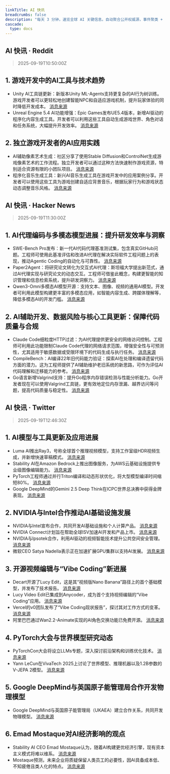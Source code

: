 ```yaml
---
linkTitle: AI 快讯
breadcrumbs: false
description: "每天 3 分钟，速览全球 AI 关键信息。自动聚合公开权威源，事件聚类 + LLM 摘要，原文一键直达；支持网站、RSS 与 Telegram 订阅。"
cascade:
  type: docs
---
```


## AI 快讯 · Reddit

> 2025-09-19T10:50:00Z

## 1. 游戏开发中的AI工具与技术趋势

- Unity AI工具链更新：新版本Unity ML-Agents支持更复杂的AI行为树训练。游戏开发者可以更轻松地创建智能NPC和自适应游戏机制，提升玩家体验的同时降低开发成本。 [消息来源](https://www.reddit.com/r/gamedev/comments/example1)
- Unreal Engine 5.4 AI功能增强：Epic Games发布UE5.4版本，新增AI驱动的程序化内容生成工具。开发者可以利用这些工具自动生成游戏世界、角色对话和任务系统，大幅提升开发效率。 [消息来源](https://www.reddit.com/r/gamedev/comments/example2)

## 2. 独立游戏开发者的AI应用实践

- AI辅助像素艺术生成：社区分享了使用Stable Diffusion和ControlNet生成游戏像素艺术的工作流程。独立开发者可以通过这种方法快速制作游戏资源，特别适合资源有限的小团队项目。 [消息来源](https://www.reddit.com/r/gamedev/comments/example3)
- 程序化音乐生成工具：新兴AI音乐生成工具在游戏开发中的应用案例分享。开发者可以使用这些工具为游戏创建自适应背景音乐，根据玩家行为和游戏状态动态调整音乐风格。 [消息来源](https://www.reddit.com/r/gamedev/comments/example4)
## AI 快讯 · Hacker News

> 2025-09-19T11:30:00Z

## 1. AI代理编码与多模态模型进展：提升研发效率与洞察

- SWE-Bench Pro发布：新一代AI代码代理基准测试集，包含真实GitHub问题。工程师可使用此基准评估和改进AI代理在解决实际软件工程问题上的表现，推动Agentic Coding的自动化与可靠性。 [消息来源](https://github.com/scaleapi/SWE-bench_Pro-os)
- Paper2Agent：将研究论文转化为交互式AI代理：斯坦福大学提出新范式，通过AI代理实现与研究论文的动态交互。工程师可借鉴此概念，构建更智能的知识管理和信息检索系统，提升研发洞察力。 [消息来源](https://arxiv.org/abs/2509.06917)
- Qwen3-Omni多模态AI模型开源：支持文本、图像、视频的通用AI模型。开发者可利用此模型构建更丰富的多模态应用，如智能内容生成、跨媒体理解等，降低多模态AI的开发门槛。 [消息来源](https://github.com/QwenLM/Qwen3-Omni)

## 2. AI辅助开发、数据风险与核心工具更新：保障代码质量与合规

- Claude Code细粒度HTTP过滤：为AI代理提供更安全的网络访问控制。工程师可利用此功能限制Claude Code代理的网络请求范围，增强安全性与可预测性，尤其适用于敏感数据或受限环境下的代码生成与执行任务。 [消息来源](https://ammar.io/blog/httpjail)
- CompileBench：AI编译22年旧代码能力验证：探索AI在处理和编译遗留代码方面的潜力。这为工程师提供了AI辅助维护老旧系统的新思路，可作为评估AI代码理解和迁移能力的参考。 [消息来源](https://quesma.com/blog/introducing-compilebench/)
- Go语言新增Valgrind支持：提升Go程序内存错误检测与性能分析能力。Go开发者现在可以使用Valgrind工具链，更有效地定位内存泄漏、越界访问等问题，提高代码质量与稳定性。 [消息来源](https://go-review.googlesource.com/c/go/+/674077)
## AI 快讯 · Twitter

> 2025-09-19T12:46:30Z

## 1. AI模型与工具更新及应用进展

- Luma AI推出Ray3，号称全球首个推理视频模型，支持工作室级HDR视频生成，并新增快速草稿模式。 [消息来源](https://x.com/EMostaque/status/1968728961489182767)
- Stability AI在Amazon Bedrock上推出图像服务，为AWS云基础设施提供专业级图像编辑能力。 [消息来源](https://x.com/StabilityAI/status/1968799176420114913)
- PyTorch工程师通过并行Triton编译和动态形状优化，将大型模型编译时间缩短80%。 [消息来源](https://x.com/PyTorch/status/1968718566774960599)
- Google DeepMind的Gemini 2.5 Deep Think在ICPC世界总决赛中获得金牌表现。 [消息来源](https://x.com/JeffDean/status/1968792412190347607)

## 2. NVIDIA与Intel合作推动AI基础设施发展

- NVIDIA与Intel宣布合作，共同开发AI基础设施和个人计算产品。 [消息来源](https://x.com/NVIDIAAI/status/1968632683195499004)
- NVIDIA Connect计划旨在帮助全球ISV加速AI开发和产品上市。 [消息来源](https://x.com/NVIDIAAI/status/1968706611184050646)
- NVIDIA与Ipsotek合作，利用AI驱动的视频智能技术提升公共空间安全管理。 [消息来源](https://x.com/NVIDIAAI/status/1968691485475316063)
- 微软CEO Satya Nadella表示正在加速扩展GPU集群以支持AI发展。 [消息来源](https://x.com/Microsoft/status/1968680119980933495)

## 3. 开源视频编辑与“Vibe Coding”新进展

- Decart开源了Lucy Edit，这是其“视频版Nano Banana”路径上的首个基础模型，并发布了技术报告。 [消息来源](https://x.com/EMostaque/status/1968923948667523077)
- Lucy Video Edit已集成到Anycoder，成为首个支持视频编辑的“Vibe Coding”应用。 [消息来源](https://x.com/ClementDelangue/status/1968796193502159233)
- Vercel的v0团队发布了“Vibe Coding现状报告”，探讨其对工作方式的变革。 [消息来源](https://x.com/v0/status/1968715833359970676)
- 阿里巴巴通过Wan2.2-Animate实现的AI角色交换功能已免费开源。 [消息来源](https://x.com/Thom_Wolf/status/1968964119224078398)

## 4. PyTorch大会与世界模型研究动态

- PyTorchCon大会将设立LLMs专题，深入探讨前沿架构和训练优化技术。 [消息来源](https://x.com/PyTorch/status/1968736931765686404)
- Yann LeCun在VivaTech 2025上讨论了世界模型、推理机器以及1.2B参数的V-JEPA 2模型。 [消息来源](https://x.com/ylecun/status/1968874451639918853)

## 5. Google DeepMind与英国原子能管理局合作开发物理模型

- Google DeepMind与英国原子能管理局（UKAEA）建立合作关系，共同开发物理模型。 [消息来源](https://x.com/demishassabis/status/1968678774603489736)

## 6. Emad Mostaque对AI经济影响的观点

- Stability AI CEO Emad Mostaque认为，随着AI构建更优经济引擎，现有资本主义模式将难以维系。 [消息来源](https://x.com/EMostaque/status/1968740489693122697)
- Mostaque预测，未来企业将质疑保留人类员工的必要性，因AI具备成本低、不知疲倦且类人化的特点。 [消息来源](https://x.com/EMostaque/status/1968790381077696844)
